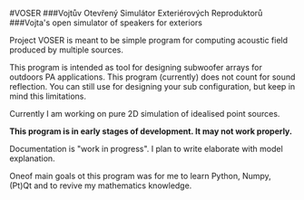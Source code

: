#VOSER
###Vojtův Otevřený Simulátor Exteriérových Reproduktorů
###Vojta's open simulator of speakers for exteriors

Project VOSER is meant to be simple program for computing acoustic field produced by multiple sources.

This program is intended as tool for designing subwoofer arrays for outdoors PA applications. This program (currently) does not count for sound reflection. You can still use for designing your sub configuration, but keep in mind this limitations.

Currently I am working on pure 2D simulation of idealised point sources.

**This program is in early stages of development. It may not work properly.**

Documentation is "work in progress". I plan to write elaborate  with model explanation.

Oneof main goals ot this program was for me to learn Python, Numpy, (Pt)Qt and to revive my mathematics knowledge.

